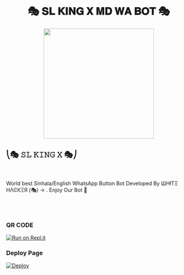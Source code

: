 <div align="center"><h1>🎭 𝐒𝐋 𝐊𝐈𝐍𝐆 𝐗 𝐌𝐃 𝐖𝐀 𝐁𝐎𝐓 🎭</h1>
                   <img src="https://telegra.ph/file/b553f253d553821af155f.jpg" width="300" height="300">
	                                                                                              </div>
<h2>⎝🎭 𝚂𝙻 𝙺𝙸𝙽𝙶 𝚇 🎭⎠</h2><br>
<p>World best Sinhala/English WhatsApp Button Bot Developed By </> ШHłТΞ HΛϾКΞЯ (🎭) -> .   Enjoy Our Bot 💝</p><br><br>

### QR CODE
[![Run on Repl.it](https://repl.it/badge/github/quiec/whatsasena)](https://replit.com/@KING-BOT-OFFICIAL/SL-KING-BOT-MD-QR-GEN?v-1?outputonly=1&lite=1)

### Deploy Page
[![Deploy](https://www.herokucdn.com/deploy/button.svg)](https://github.com/KING-BOT-OFFICIAL/SL-KING-X-MD-BOT)
</div>
